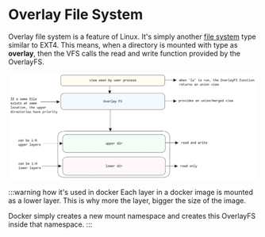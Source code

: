 # Overlay File System

Overlay file system is a feature of Linux.
It's simply another [file system](./file-systems) type similar to EXT4.
This means, when a directory is mounted with type as **overlay**,
then the VFS calls the read and write function provided by the OverlayFS.

![overlay-fs](../../static/img/overlay-fs.excalidraw.png)

:::warning how it's used in docker
Each layer in a docker image is mounted as a lower layer.
This is why more the layer, bigger the size of the image.

Docker simply creates a new mount namespace and creates this OverlayFS inside that namespace.
:::
